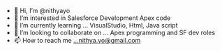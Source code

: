 - 👋 Hi, I’m @nithyayo
- 👀 I’m interested in Salesforce Development Apex code
- 🌱 I’m currently learning ... VisualStudio, Html, Java script
- 💞️ I’m looking to collaborate on ... Apex programming and SF dev roles
- 📫 How to reach me ...nithya.yo@gmail.com

<!---
nithyayo/nithyayo is a ✨ special ✨ repository because its `README.md` (this file) appears on your GitHub profile.
You can click the Preview link to take a look at your changes.
--->
